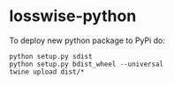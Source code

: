 # losswise-python

To deploy new python package to PyPi do:

```shell
python setup.py sdist
python setup.py bdist_wheel --universal
twine upload dist/*
```
